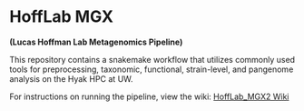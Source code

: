 # HoffLab MGX

**(Lucas Hoffman Lab Metagenomics Pipeline)**

This repository contains a snakemake workflow that utilizes commonly used tools for preprocessing, taxonomic, functional, strain-level, and pangenome analysis on the Hyak HPC at UW.

For instructions on running the pipeline, view the wiki: [HoffLab_MGX2 Wiki](https://github.com/CarsonJM/HoffLab_MGX2/wiki)
